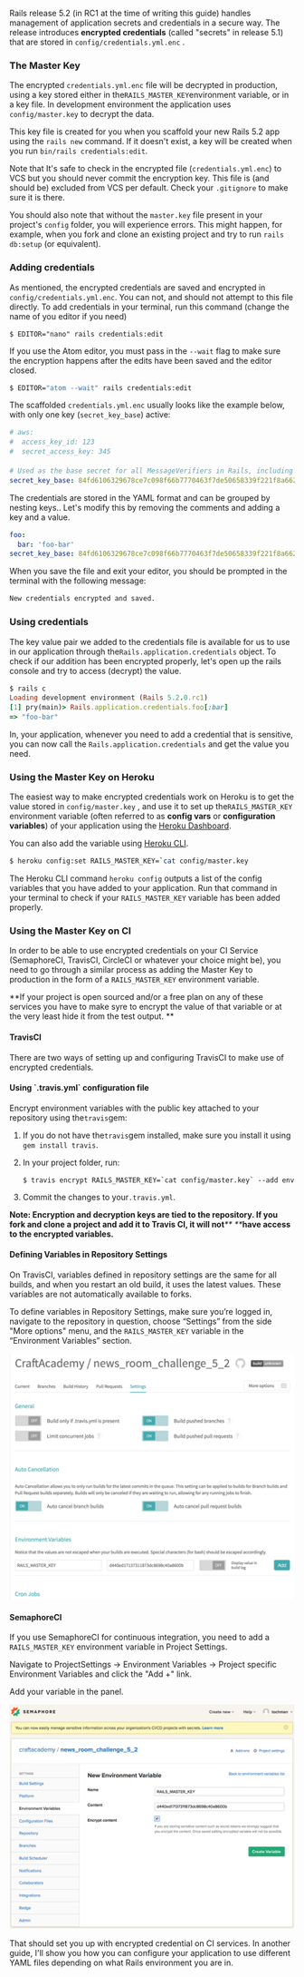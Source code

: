 Rails release 5.2 \(in RC1 at the time of writing this guide\) handles management of application secrets and credentials in a secure way. The release introduces **encrypted credentials** \(called "secrets" in release 5.1\) that are stored in  `config/credentials.yml.enc` .

### The Master Key

The encrypted `credentials.yml.enc` file will be decrypted in production, using a key stored either in the`RAILS_MASTER_KEY`environment variable, or in a key file. In development environment the application uses `config/master.key` to decrypt the data.

This key file is created for you when you scaffold your new Rails 5.2 app using the `rails new`  command. If it doesn't exist, a key will be created when you run `bin/rails credentials:edit`.

Note that It's safe to check in the encrypted file \(`credentials.yml.enc`\) to VCS but you should never commit the encryption key. This file is \(and should be\) excluded from VCS per default. Check your `.gitignore` to make sure it is there.

You should also note that without the `master.key` file present in your project's `config` folder, you will experience errors. This might happen, for example, when you fork and clone an existing project and try to run `rails db:setup` \(or equivalent\).

### Adding credentials

As mentioned, the encrypted credentials are saved and encrypted in `config/credentials.yml.enc`. You can not, and should not attempt to this file directly. To add credentials in your terminal, run this command \(change the name of you editor if you need\)

```
$ EDITOR="nano" rails credentials:edit
```

If you use the Atom editor, you must pass in the `--wait` flag to make sure the encryption happens after the edits have been saved and the editor closed.

```bash
$ EDITOR="atom --wait" rails credentials:edit
```

The scaffolded `credentials.yml.enc` usually looks like the example below, with only one key \(`secret_key_base`\) active:

```yaml
# aws:
#  access_key_id: 123
#  secret_access_key: 345

# Used as the base secret for all MessageVerifiers in Rails, including the one protecting cookies.
secret_key_base: 84fd6106329678ce7c098f66b7770463f7de50658339f221f8a662d64557295e7b6977c32cba10a00a573868799d9adb04f6e783acc31ef56704161572d9ee3b
```

The credentials are stored in the YAML format and can be grouped by nesting keys.. Let's modify this by removing the comments and adding a key and a value.

```yaml
foo: 
  bar: 'foo-bar'
secret_key_base: 84fd6106329678ce7c098f66b7770463f7de50658339f221f8a662d64557295e7b6977c32cba10a00a573868799d9adb04f6e783acc31ef56704161572d9ee3b
```

When you save the file and exit your editor, you should be prompted in the terminal with the following message:

```bash
New credentials encrypted and saved.
```

### Using credentials

The key value pair we added to the credentials file is available for us to use in our application through the`Rails.application.credentials` object. To check if our addition has been encrypted properly, let's open up the rails console and try to access \(decrypt\) the value.

```ruby
$ rails c
Loading development environment (Rails 5.2.0.rc1)
[1] pry(main)> Rails.application.credentials.foo[:bar]
=> "foo-bar"
```

In, your application, whenever you need to add a credential that is sensitive, you can now call the `Rails.application.credentials` and get the value you need.

### Using the Master Key on Heroku

The easiest way to make encrypted credentials work on Heroku is to get the value stored in `config/master.key` , and use it to set up the`RAILS_MASTER_KEY` environment variable \(often referred to as **config vars** or **configuration variables**\)  of your application using the [Heroku Dashboard](https://dashboard.heroku.com).

You can also add the variable using [Heroku CLI](https://devcenter.heroku.com/articles/heroku-cli).

```bash
$ heroku config:set RAILS_MASTER_KEY=`cat config/master.key
```

The Heroku CLI command `heroku config` outputs a list of the config variables that you have added to your application. Run that command in your terminal to check if your `RAILS_MASTER_KEY` variable has been added properly.

### Using the Master Key on CI

In order to be able to use encrypted credentials on your CI Service \(SemaphoreCI, TravisCI, CircleCI or whatever your choice might be\), you need to go through a similar process as adding the Master Key to production in the form of a `RAILS_MASTER_KEY` environment variable.

**If your project is open sourced and/or a free plan on any of these services you have to make syre to encrypt the value of that variable or at the very least hide it from the test output. **

#### TravisCI

There are two ways of setting up and configuring TravisCI to make use of encrypted credentials.

#### Using \`.travis.yml\` configuration file

Encrypt environment variables with the public key attached to your repository using the`travis`gem:

1. If you do not have the`travis`gem installed, make sure you install it using `gem install travis`.

2. In your project folder, run:

       $ travis encrypt RAILS_MASTER_KEY=`cat config/master.key` --add env

3. Commit the changes to your`.travis.yml`.

**Note: Encryption and decryption keys are tied to the repository. If you fork and clone a project and add it to Travis CI, it will not**_** **_**have access to the encrypted variables.**

#### Defining Variables in Repository Settings

On TravisCI, variables defined in repository settings are the same for all builds, and when you restart an old build, it uses the latest values. These variables are not automatically available to forks.

To define variables in Repository Settings, make sure you’re logged in, navigate to the repository in question, choose “Settings” from the side  "More options" menu, and the `RAILS_MASTER_KEY` variable in the “Environment Variables” section.

![](/assets/travis_add_env_variable.png)

#### SemaphoreCI

If you use SemaphoreCI for continuous integration, you need to add a `RAILS_MASTER_KEY` environment variable in Project Settings.

Navigate to ProjectSettings -&gt; Environment Variables -&gt; Project specific Environment Variables and click the "Add +" link.

Add your variable in the panel.

![](/assets/semaphore_add_env_variable.png)

That should set you up with encrypted credential on CI services. In another guide, I'll show you how you can configure your application to use different YAML files depending on what Rails environment you are in.

